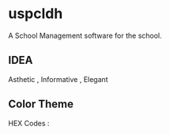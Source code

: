 # uspcldh
A School Management software for the school.

## IDEA
Asthetic , Informative , Elegant

## Color Theme

HEX Codes :


